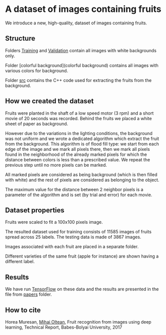 # A dataset of images containing fruits #

We introduce a new, high-quality, dataset of images containing fruits.

## Structure ##

Folders [Training](Training) and [Validation](Validation) contain all images with white backgrounds only.

Folder [colorful background](colorful background) contains all images with various colors for background.

Folder [src](src) contains the C++ code used for extracting the fruits from the background. 

## How we created the dataset ##

Fruits were planted in the shaft of a low speed motor (3 rpm) and a short movie of 20 seconds was recorded. Behind the fruits we placed a white sheet of paper as background. 

However due to the variations in the lighting conditions, the background was not uniform and we wrote a dedicated algorithm which extract the fruit from the background. This algorithm is of flood fill type: 
we start from each edge of the image and we mark all pixels there, then we mark all pixels found in the neighborhood of the already marked pixels for which the distance between colors is less than a prescribed value. We repeat the previous step until no more pixels can be marked.

All marked pixels are considered as being background (which is then filled with white) and the rest of pixels are considered as belonging to the object.

The maximum value for the distance between 2 neighbor pixels is a parameter of the algorithm and is set (by trial and error) for each movie.

## Dataset properties ##

Fruits were scaled to fit a 100x100 pixels image.

The resulted dataset used for training consists of 11585 images of fruits spread across 25 labels. The testing data is made of 3867 images.

Images associated with each fruit are placed in a separate folder.

Different varieties of the same fruit (apple for instance) are shown having a different label.

## Results ##

We have run [TensorFlow](https://github.com/tensorflow/tensorflow) on these data and the results are presented in the file from [papers](papers) folder.

## How to cite ##

Horea Muresan, [Mihai Oltean](https://mihaioltean.github.io), Fruit recognition from images using deep learning, Technical Report, Babes-Bolyai University, 2017
